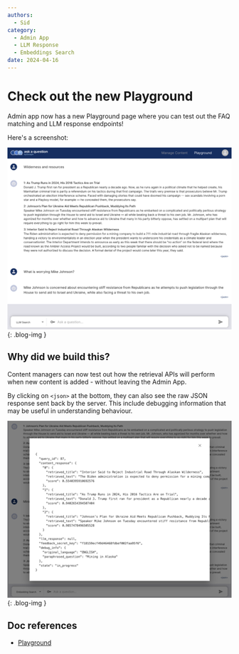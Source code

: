 ```yaml
---
authors:
  - Sid
category:
  - Admin App
  - LLM Response
  - Embeddings Search
date: 2024-04-16
---
```

# Check out the new Playground

Admin app now has a new Playground page where you can test out the FAQ matching and LLM response endpoints!

<!-- more -->

Here's a screenshot:

![Playground](../images/playground.png){: .blog-img }

## Why did we build this?

Content managers can now test out how the retrieval APIs will perform when new content is added - without
leaving the Admin App.

By clicking on `<json>` at the bottom, they can also see the raw JSON response sent back
by the server. This include debugging information that may be useful in understanding behaviour.

![Playground JSON](../images/playground-json.png){: .blog-img }

## Doc references

- [Playground](../../components/admin-app/playground.md)
